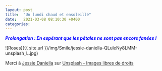 ```yaml
---
layout: post
title:  "Un lundi chaud et ensoleillé"
date:   2021-03-08 08:10:30 +0400
categories: 
---
```


<span style="color: blue">***Prolongation : En espérant que les pétales ne sont pas encore fanées !***</span>

![Roses]({{ site.url }}/img/Smile/jessie-daniella-QLuleNy8LMM-unsplash_L.jpg)

<span>Merci à <a href="https://unsplash.com/@jessiedaniella?utm_source=unsplash&amp;utm_medium=referral&amp;utm_content=creditCopyText" target="_blank" >Jessie Daniella</a> sur <a href="https://unsplash.com/" target="_blank">Unsplash - Images libres de droits</a></span>
